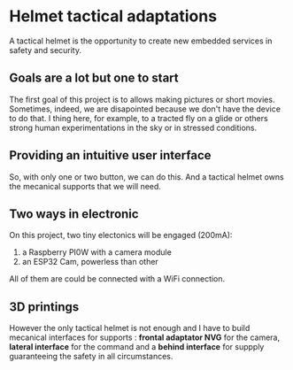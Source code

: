 # Helmet tactical adaptations
A tactical helmet is the opportunity to create new embedded services in safety and security.

## Goals are a lot but one to start
The first goal of this project is to allows making pictures or short movies.
Sometimes, indeed, we are disapointed because we don't have the device to do that.
I thing here, for example, to a tracted fly on a glide or others strong human experimentations
in the sky or in stressed conditions.

## Providing an intuitive user interface
So, with only one or two button, we can do this. And a tactical helmet owns the mecanical supports 
that we will need.

## Two ways in electronic
On this project, two tiny electonics will be engaged (200mA):

1. a Raspberry PI0W with a camera module
2. an ESP32 Cam, powerless than other

All of them are could be connected with a WiFi connection. 

## 3D printings
However the only tactical helmet is not enough and I have to build mecanical interfaces
for supports : **frontal adaptator NVG** for the camera, **lateral interface** for the command and 
a **behind interface** for suppply guaranteeing the safety in all circumstances.


